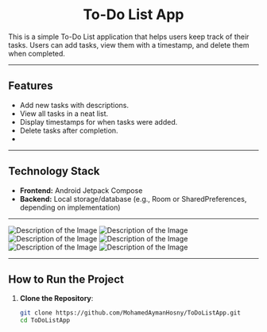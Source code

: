 <h1 align="center">To-Do List App</h1>

This is a simple To-Do List application that helps users keep track of their tasks. Users can add tasks, view them with a timestamp, and delete them when completed.

---

## Features
- Add new tasks with descriptions.
- View all tasks in a neat list.
- Display timestamps for when tasks were added.
- Delete tasks after completion.
- 
---

## Technology Stack
- **Frontend:** Android Jetpack Compose
- **Backend:** Local storage/database (e.g., Room or SharedPreferences, depending on implementation)

---

![Description of the Image](Screen/Front_App.jpg)
![Description of the Image](Screen/List.jpg)
![Description of the Image](Screen/Add_Task.jpg)
![Description of the Image](Screen/Choose_Date.jpg)
![Description of the Image](Screen/Choose_Time.jpg)
![Description of the Image](Screen/All_Task.jpg)

---

## How to Run the Project
1. **Clone the Repository**:
   ```bash
   git clone https://github.com/MohamedAymanHosny/ToDoListApp.git
   cd ToDoListApp
